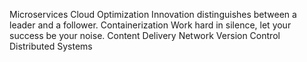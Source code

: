 Microservices Cloud Optimization Innovation distinguishes between a leader and a follower. Containerization Work hard in silence, let your success be your noise. Content Delivery Network Version Control Distributed Systems
